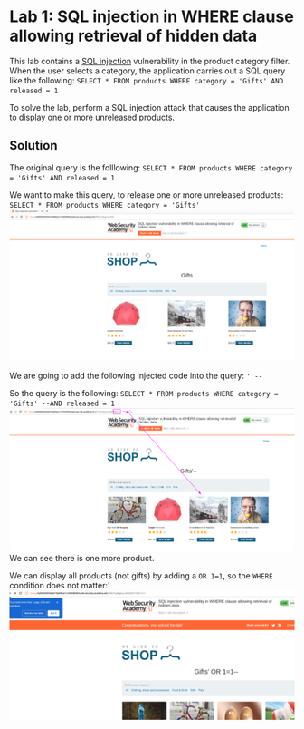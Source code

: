 
# Lab 1: SQL injection in WHERE clause allowing retrieval of hidden data
This lab contains a [SQL injection](https://portswigger.net/web-security/sql-injection) vulnerability in the product category filter. When the user selects a category, the application carries out a SQL query like the following:
`SELECT * FROM products WHERE category = 'Gifts' AND released = 1`

To solve the lab, perform a SQL injection attack that causes the application to display one or more unreleased products.

## Solution

The original query is the folllowing:
`SELECT * FROM products WHERE category = 'Gifts' AND released = 1`

We want to make this query, to release one or more unreleased products:
`SELECT * FROM products WHERE category = 'Gifts'`
![](imgs/sqli_retrieval-2.png)

We are going to add the following injected code into the query:
`' --`

So the query is the following: 
`SELECT * FROM products WHERE category = 'Gifts' --AND released = 1`
![](imgs/sqli_retrieval-1.png)We can see there is one more product.

We can display all products (not gifts) by adding a `OR 1=1`, so the `WHERE` condition does not matter:'
![](imgs/sqli_retrieval-3.png)


